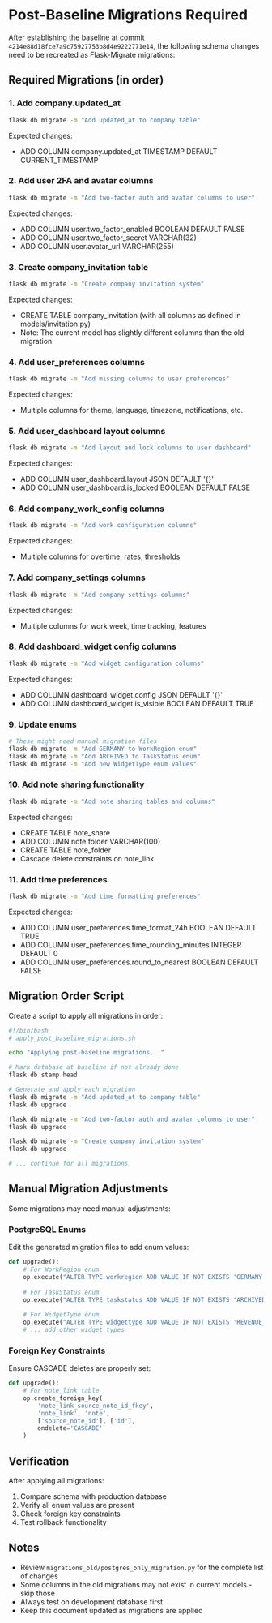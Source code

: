 # Post-Baseline Migrations Required

After establishing the baseline at commit `4214e88d18fce7a9c75927753b8d4e9222771e14`, the following schema changes need to be recreated as Flask-Migrate migrations:

## Required Migrations (in order)

### 1. Add company.updated_at
```bash
flask db migrate -m "Add updated_at to company table"
```

Expected changes:
- ADD COLUMN company.updated_at TIMESTAMP DEFAULT CURRENT_TIMESTAMP

### 2. Add user 2FA and avatar columns
```bash
flask db migrate -m "Add two-factor auth and avatar columns to user"
```

Expected changes:
- ADD COLUMN user.two_factor_enabled BOOLEAN DEFAULT FALSE
- ADD COLUMN user.two_factor_secret VARCHAR(32)
- ADD COLUMN user.avatar_url VARCHAR(255)

### 3. Create company_invitation table
```bash
flask db migrate -m "Create company invitation system"
```

Expected changes:
- CREATE TABLE company_invitation (with all columns as defined in models/invitation.py)
- Note: The current model has slightly different columns than the old migration

### 4. Add user_preferences columns
```bash
flask db migrate -m "Add missing columns to user preferences"
```

Expected changes:
- Multiple columns for theme, language, timezone, notifications, etc.

### 5. Add user_dashboard layout columns
```bash
flask db migrate -m "Add layout and lock columns to user dashboard"
```

Expected changes:
- ADD COLUMN user_dashboard.layout JSON DEFAULT '{}'
- ADD COLUMN user_dashboard.is_locked BOOLEAN DEFAULT FALSE

### 6. Add company_work_config columns
```bash
flask db migrate -m "Add work configuration columns"
```

Expected changes:
- Multiple columns for overtime, rates, thresholds

### 7. Add company_settings columns
```bash
flask db migrate -m "Add company settings columns"
```

Expected changes:
- Multiple columns for work week, time tracking, features

### 8. Add dashboard_widget config columns
```bash
flask db migrate -m "Add widget configuration columns"
```

Expected changes:
- ADD COLUMN dashboard_widget.config JSON DEFAULT '{}'
- ADD COLUMN dashboard_widget.is_visible BOOLEAN DEFAULT TRUE

### 9. Update enums
```bash
# These might need manual migration files
flask db migrate -m "Add GERMANY to WorkRegion enum"
flask db migrate -m "Add ARCHIVED to TaskStatus enum"
flask db migrate -m "Add new WidgetType enum values"
```

### 10. Add note sharing functionality
```bash
flask db migrate -m "Add note sharing tables and columns"
```

Expected changes:
- CREATE TABLE note_share
- ADD COLUMN note.folder VARCHAR(100)
- CREATE TABLE note_folder
- Cascade delete constraints on note_link

### 11. Add time preferences
```bash
flask db migrate -m "Add time formatting preferences"
```

Expected changes:
- ADD COLUMN user_preferences.time_format_24h BOOLEAN DEFAULT TRUE
- ADD COLUMN user_preferences.time_rounding_minutes INTEGER DEFAULT 0
- ADD COLUMN user_preferences.round_to_nearest BOOLEAN DEFAULT FALSE

## Migration Order Script

Create a script to apply all migrations in order:

```bash
#!/bin/bash
# apply_post_baseline_migrations.sh

echo "Applying post-baseline migrations..."

# Mark database at baseline if not already done
flask db stamp head

# Generate and apply each migration
flask db migrate -m "Add updated_at to company table"
flask db upgrade

flask db migrate -m "Add two-factor auth and avatar columns to user"
flask db upgrade

flask db migrate -m "Create company invitation system"
flask db upgrade

# ... continue for all migrations
```

## Manual Migration Adjustments

Some migrations may need manual adjustments:

### PostgreSQL Enums
Edit the generated migration files to add enum values:

```python
def upgrade():
    # For WorkRegion enum
    op.execute("ALTER TYPE workregion ADD VALUE IF NOT EXISTS 'GERMANY'")
    
    # For TaskStatus enum
    op.execute("ALTER TYPE taskstatus ADD VALUE IF NOT EXISTS 'ARCHIVED'")
    
    # For WidgetType enum
    op.execute("ALTER TYPE widgettype ADD VALUE IF NOT EXISTS 'REVENUE_CHART'")
    # ... add other widget types
```

### Foreign Key Constraints
Ensure CASCADE deletes are properly set:

```python
def upgrade():
    # For note_link table
    op.create_foreign_key(
        'note_link_source_note_id_fkey',
        'note_link', 'note',
        ['source_note_id'], ['id'],
        ondelete='CASCADE'
    )
```

## Verification

After applying all migrations:

1. Compare schema with production database
2. Verify all enum values are present
3. Check foreign key constraints
4. Test rollback functionality

## Notes

- Review `migrations_old/postgres_only_migration.py` for the complete list of changes
- Some columns in the old migrations may not exist in current models - skip those
- Always test on development database first
- Keep this document updated as migrations are applied